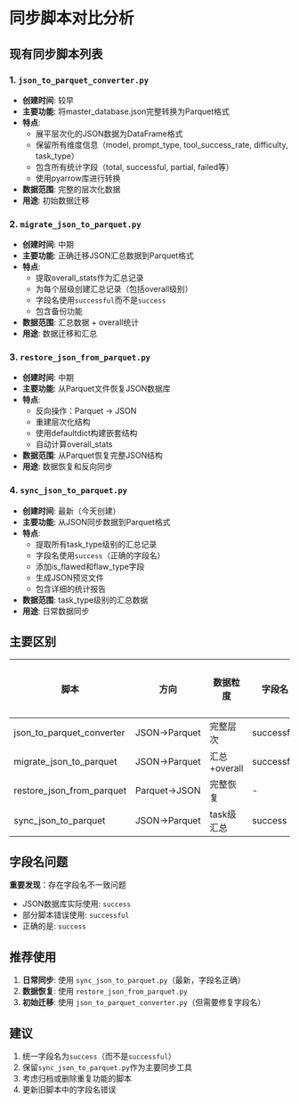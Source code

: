 # 同步脚本对比分析

## 现有同步脚本列表

### 1. `json_to_parquet_converter.py`
- **创建时间**: 较早
- **主要功能**: 将master_database.json完整转换为Parquet格式
- **特点**:
  - 展平层次化的JSON数据为DataFrame格式
  - 保留所有维度信息（model, prompt_type, tool_success_rate, difficulty, task_type）
  - 包含所有统计字段（total, successful, partial, failed等）
  - 使用pyarrow库进行转换
- **数据范围**: 完整的层次化数据
- **用途**: 初始数据迁移

### 2. `migrate_json_to_parquet.py`
- **创建时间**: 中期
- **主要功能**: 正确迁移JSON汇总数据到Parquet格式
- **特点**:
  - 提取overall_stats作为汇总记录
  - 为每个层级创建汇总记录（包括overall级别）
  - 字段名使用`successful`而不是`success`
  - 包含备份功能
- **数据范围**: 汇总数据 + overall统计
- **用途**: 数据迁移和汇总

### 3. `restore_json_from_parquet.py`
- **创建时间**: 中期
- **主要功能**: 从Parquet文件恢复JSON数据库
- **特点**:
  - 反向操作：Parquet → JSON
  - 重建层次化结构
  - 使用defaultdict构建嵌套结构
  - 自动计算overall_stats
- **数据范围**: 从Parquet恢复完整JSON结构
- **用途**: 数据恢复和反向同步

### 4. `sync_json_to_parquet.py`
- **创建时间**: 最新（今天创建）
- **主要功能**: 从JSON同步数据到Parquet格式
- **特点**:
  - 提取所有task_type级别的汇总记录
  - 字段名使用`success`（正确的字段名）
  - 添加is_flawed和flaw_type字段
  - 生成JSON预览文件
  - 包含详细的统计报告
- **数据范围**: task_type级别的汇总数据
- **用途**: 日常数据同步

## 主要区别

| 脚本 | 方向 | 数据粒度 | 字段名 | 备份功能 | 统计报告 |
|-----|------|---------|--------|---------|---------|
| json_to_parquet_converter | JSON→Parquet | 完整层次 | successful | ❌ | ❌ |
| migrate_json_to_parquet | JSON→Parquet | 汇总+overall | successful | ✅ | ✅ |
| restore_json_from_parquet | Parquet→JSON | 完整恢复 | - | ✅ | ❌ |
| sync_json_to_parquet | JSON→Parquet | task级汇总 | success | ✅ | ✅ |

## 字段名问题

**重要发现**：存在字段名不一致问题
- JSON数据库实际使用: `success`
- 部分脚本错误使用: `successful`
- 正确的是: `success`

## 推荐使用

1. **日常同步**: 使用 `sync_json_to_parquet.py`（最新，字段名正确）
2. **数据恢复**: 使用 `restore_json_from_parquet.py`
3. **初始迁移**: 使用 `json_to_parquet_converter.py`（但需要修复字段名）

## 建议

1. 统一字段名为`success`（而不是`successful`）
2. 保留`sync_json_to_parquet.py`作为主要同步工具
3. 考虑归档或删除重复功能的脚本
4. 更新旧脚本中的字段名错误